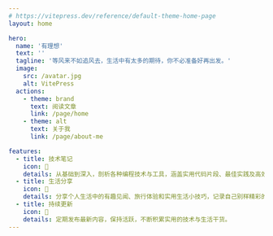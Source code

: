 ```yaml
---
# https://vitepress.dev/reference/default-theme-home-page
layout: home

hero:
  name: '有理想'
  text: ''
  tagline: '等风来不如追风去，生活中有太多的期待，你不必准备好再出发。'
  image:
    src: /avatar.jpg
    alt: VitePress
  actions:
    - theme: brand
      text: 阅读文章
      link: /page/home
    - theme: alt
      text: 关于我
      link: /page/about-me

features:
  - title: 技术笔记
    icon: 📒
    details: 从基础到深入，剖析各种编程技术与工具，涵盖实用代码片段、最佳实践及高效开发技巧，分享阅读也方便自己。
  - title: 生活分享
    icon: 🏃
    details: 分享个人生活中的有趣见闻、旅行体验和实用生活小技巧，记录自己别样精彩的日常。
  - title: 持续更新
    icon: 💪
    details: 定期发布最新内容，保持活跃，不断积累实用的技术与生活干货。
---
```


<style>
@keyframes blue-glow {
  0% {
    box-shadow: 0 0 10px rgba(40, 69, 168, 0.2), 0 0 20px rgba(40, 69, 168, 0.1);
  }
  100% {
    box-shadow: 0 0 20px rgba(40, 69, 168, 0.8), 0 0 40px rgba(40, 69, 168, 0.6);
  }
}

.image-src{
  width: 250px;
  height: 250px;
  border-radius: 50%;
  box-shadow: 0 0 15px rgba(255, 255, 255, 0.6), 0 0 30px rgba(255, 255, 255, 0.4);
  animation: blue-glow 1.5s infinite alternate;
}
</style>
